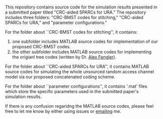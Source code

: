 This repository contains source code for the simulation results presented in a submitted paper titled "CRC-aided SPARCs for URA." The repository includes three folders: "CRC-BMST codes for stitching," "CRC-aided SPARCs for URA," and "parameter configurations."

For the folder about ``CRC-BMST codes for stitching'', it contains:
1. one subfolder includes MATLAB source codes for implementation of our proposed CRC-BMST codes.
2. the other subfolder includes MATLAB source codes for implementing the origianl tree codes (written by Dr. [Alex Fengler](https://alexfengler.github.io/)).

For the folder about ``CRC-aided SPARCs for URA'', it contains MATLAB source codes for simulating the whole unsourced random access channel model via our proposed concatenated coding scheme. 

For the folder about ``parameter configurations'', it contains '.mat' files which store the specific parameters used in the submitted paper's simulation results.

If there is any confusion regaridng the MATLAB source codes, please feel free to let me know by either using issues or [emailing](haiwen.cao94@gmail.com) me.
